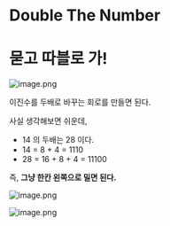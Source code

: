 # Double The Number

# 묻고 따블로 가!

![image.png](/images/7_Double_The_Number/image.png)

이진수를 두배로 바꾸는 회로를 만들면 된다.

사실 생각해보면 쉬운데, 

- 14 의 두배는 28 이다.
- 14 = 8 + 4 = 1110
- 28 = 16 + 8 + 4 = 11100

즉, **그냥 한칸 왼쪽으로 밀면 된다.**

![image.png](/images/7_Double_The_Number/image_1.png)

![image.png](/images/7_Double_The_Number/image_2.png)